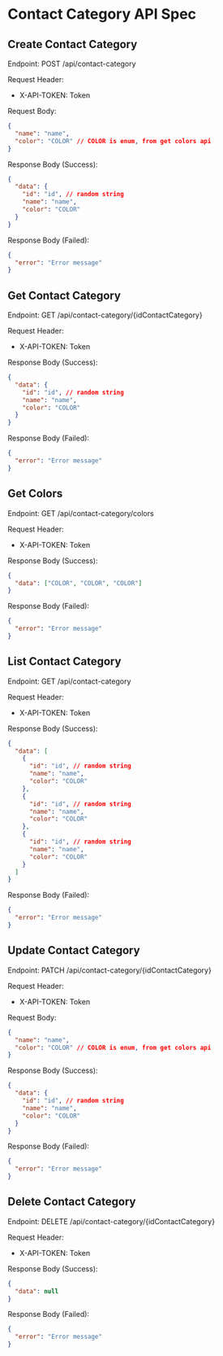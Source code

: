 # Contact Category API Spec

## Create Contact Category

Endpoint: POST /api/contact-category

Request Header:

- X-API-TOKEN: Token

Request Body:

```json
{
  "name": "name",
  "color": "COLOR" // COLOR is enum, from get colors api
}
```

Response Body (Success):

```json
{
  "data": {
    "id": "id", // random string
    "name": "name",
    "color": "COLOR"
  }
}
```

Response Body (Failed):

```json
{
  "error": "Error message"
}
```

## Get Contact Category

Endpoint: GET /api/contact-category/{idContactCategory}

Request Header:

- X-API-TOKEN: Token

Response Body (Success):

```json
{
  "data": {
    "id": "id", // random string
    "name": "name",
    "color": "COLOR"
  }
}
```

Response Body (Failed):

```json
{
  "error": "Error message"
}
```

## Get Colors

Endpoint: GET /api/contact-category/colors

Request Header:

- X-API-TOKEN: Token

Response Body (Success):

```json
{
  "data": ["COLOR", "COLOR", "COLOR"]
}
```

Response Body (Failed):

```json
{
  "error": "Error message"
}
```

## List Contact Category

Endpoint: GET /api/contact-category

Request Header:

- X-API-TOKEN: Token

Response Body (Success):

```json
{
  "data": [
    {
      "id": "id", // random string
      "name": "name",
      "color": "COLOR"
    },
    {
      "id": "id", // random string
      "name": "name",
      "color": "COLOR"
    },
    {
      "id": "id", // random string
      "name": "name",
      "color": "COLOR"
    }
  ]
}
```

Response Body (Failed):

```json
{
  "error": "Error message"
}
```

## Update Contact Category

Endpoint: PATCH /api/contact-category/{idContactCategory}

Request Header:

- X-API-TOKEN: Token

Request Body:

```json
{
  "name": "name",
  "color": "COLOR" // COLOR is enum, from get colors api
}
```

Response Body (Success):

```json
{
  "data": {
    "id": "id", // random string
    "name": "name",
    "color": "COLOR"
  }
}
```

Response Body (Failed):

```json
{
  "error": "Error message"
}
```

## Delete Contact Category

Endpoint: DELETE /api/contact-category/{idContactCategory}

Request Header:

- X-API-TOKEN: Token

Response Body (Success):

```json
{
  "data": null
}
```

Response Body (Failed):

```json
{
  "error": "Error message"
}
```
